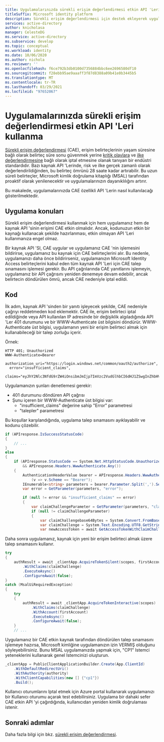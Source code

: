 ```yaml
---
title: Uygulamalarınızda sürekli erişim değerlendirmesi etkin API 'Leri kullanma | Mavisi
titleSuffix: Microsoft identity platform
description: Sürekli erişim değerlendirmesi için destek ekleyerek uygulama güvenliğini ve esnekliği artırma, önemli olaylar ve ilke değerlendirmesi temelinde iptal edilebilir uzun süreli erişim belirteçleri sağlar.
services: active-directory
author: knicholasa
manager: CelesteDG
ms.service: active-directory
ms.subservice: develop
ms.topic: conceptual
ms.workload: identity
ms.date: 10/06/2020
ms.author: nichola
ms.reviewer: ''
ms.openlocfilehash: f6ce792b3db0100d7356884bbc6ee2696580df10
ms.sourcegitcommit: f28ebb95ae9aaaff3f87d8388a09b41e0b3445b5
ms.translationtype: MT
ms.contentlocale: tr-TR
ms.lasthandoff: 03/29/2021
ms.locfileid: "97652067"
---
```

# <a name="how-to-use-continuous-access-evaluation-enabled-apis-in-your-applications"></a>Uygulamalarınızda sürekli erişim değerlendirmesi etkin API 'Leri kullanma

[Sürekli erişim değerlendirmesi](../conditional-access/concept-continuous-access-evaluation.md) (CAE), erişim belirteçlerinin yaşam süresine bağlı olarak belirteç süre sonu güvenmek yerine [kritik olaylara](../conditional-access/concept-continuous-access-evaluation.md#critical-event-evaluation) ve [ilke değerlendirmesine](../conditional-access/concept-continuous-access-evaluation.md#conditional-access-policy-evaluation-preview) bağlı olarak iptal etmesine olanak tanıyan bir endüstri standardıdır. Bazı kaynak API 'Lerinde, risk ve ilke gerçek zamanlı olarak değerlendirildiğinden, bu belirteç ömrünü 28 saate kadar artırabilir. Bu uzun süreli belirteçler, Microsoft kimlik doğrulama kitaplığı (MSAL) tarafından proaktif olarak yenilenecektir ve uygulamalarınızın dayanıklılığını artırır.

Bu makalede, uygulamalarınızda CAE özellikli API 'Lerin nasıl kullanılacağı gösterilmektedir.

## <a name="implementation-considerations"></a>Uygulama konuları

Sürekli erişim değerlendirmesi kullanmak için hem uygulamanız hem de kaynak API 'sinin erişimi CAE etkin olmalıdır. Ancak, kodunuzun etkin bir kaynağı kullanacak şekilde hazırlanması, etkin olmayan API 'Leri kullanmanıza engel olmaz.

Bir kaynak API 'SI, CAE uygular ve uygulamanız CAE 'nin işlemesini bildirirse, uygulamanız bu kaynak için CAE belirteçlerini alır. Bu nedenle, uygulamanızı daha önce bildirirseniz, uygulamanızın Microsoft Identity Access belirteçlerini kabul eden tüm kaynak API 'Leri için CAE talep sınamasını işlemesi gerekir. Bu API çağrılarında CAE yanıtlarını işlemeyin, uygulamanız bir API çağrısını yeniden denemeye devam edebilir, ancak belirtecin döndürülen ömrü, ancak CAE nedeniyle iptal edildi.

## <a name="the-code"></a>Kod

İlk adım, kaynak API 'sinden bir yanıtı işleyecek şekilde, CAE nedeniyle çağrıyı reddetmeden kod eklemektir. CAE ile, erişim belirteci iptal edildiğinde veya API kullanılan IP adresinde bir değişiklik algıladığında API 'Ler 401 durumunu ve bir WWW-Authenticate üst bilgisini döndürür. WWW-Authenticate üst bilgisi, uygulamanın yeni bir erişim belirteci almak için kullanabileceği bir talep zorluğu içerir.

Örnek:

```console
HTTP 401; Unauthorized
WWW-Authenticate=Bearer
  authorization_uri="https://login.windows.net/common/oauth2/authorize",
  error="insufficient_claims",
  claims="eyJhY2Nlc3NfdG9rZW4iOnsibmJmIjp7ImVzc2VudGlhbCI6dHJ1ZSwgInZhbHVlIjoiMTYwNDEwNjY1MSJ9fX0="
```

Uygulamanızın şunları denetlemesi gerekir:

- 401 durumunu döndüren API çağrısı
- Şunu içeren bir WWW-Authenticate üst bilgisi var:
  - "insufficient_claims" değerine sahip "Error" parametresi
  - "talepler" parametresi

Bu koşullar karşılandığında, uygulama talep sınamasını ayıklayabilir ve kodunu çözebilir.

```csharp
if (APIresponse.IsSuccessStatusCode)
{
    // ...
}
else
{
    if (APIresponse.StatusCode == System.Net.HttpStatusCode.Unauthorized
        && APIresponse.Headers.WwwAuthenticate.Any())
    {
        AuthenticationHeaderValue bearer = APIresponse.Headers.WwwAuthenticate.First
            (v => v.Scheme == "Bearer");
        IEnumerable<string> parameters = bearer.Parameter.Split(',').Select(v => v.Trim()).ToList();
        var error = GetParameter(parameters, "error");

        if (null != error && "insufficient_claims" == error)
        {
            var claimChallengeParameter = GetParameter(parameters, "claims");
            if (null != claimChallengeParameter)
            {
                var claimChallengebase64Bytes = System.Convert.FromBase64String(claimChallengeParameter);
                var claimChallenge = System.Text.Encoding.UTF8.GetString(claimChallengebase64Bytes);
                var newAccessToken = await GetAccessTokenWithClaimChallenge(scopes, claimChallenge);
```

Daha sonra uygulamanız, kaynak için yeni bir erişim belirteci almak üzere talep sınamasını kullanır.

```csharp
try
{
    authResult = await _clientApp.AcquireTokenSilent(scopes, firstAccount)
        .WithClaims(claimChallenge)
        .ExecuteAsync()
        .ConfigureAwait(false);
}
catch (MsalUiRequiredException)
{
    try
    {
        authResult = await _clientApp.AcquireTokenInteractive(scopes)
            .WithClaims(claimChallenge)
            .WithAccount(firstAccount)
            .ExecuteAsync()
            .ConfigureAwait(false);
    }
    // ...
```

Uygulamanız bir CAE etkin kaynak tarafından döndürülen talep sınamasını işlemeye hazırsa, Microsoft kimliğine uygulamanızın izin VERMIŞ olduğunu söyleyebilirsiniz. Bunu MSAL uygulamanızda yapmak için, "CP1" Istemci yeteneklerini kullanarak genel Istemcinizi oluşturun.

```csharp
_clientApp = PublicClientApplicationBuilder.Create(App.ClientId)
    .WithDefaultRedirectUri()
    .WithAuthority(authority)
    .WithClientCapabilities(new [] {"cp1"})
    .Build();
```

Kullanıcı oturumlarını Iptal etmek için Azure portal kullanarak uygulamanızı bir Kullanıcı oturumu açarak test edebilirsiniz. Uygulama bir dahaki sefer CAE etkin API 'yi çağırdığında, kullanıcıdan yeniden kimlik doğrulaması istenir.

## <a name="next-steps"></a>Sonraki adımlar

Daha fazla bilgi için bkz. [sürekli erişim değerlendirmesi](../conditional-access/concept-continuous-access-evaluation.md).
